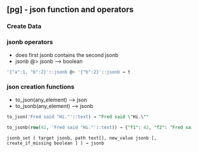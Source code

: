 ## [pg] - json function and operators

### Create Data


### jsonb operators
- does first jsonb contains the second jsonb
- jsonb @> jsonb --> boolean
```sql
'{"a":1, "b":2}'::jsonb @> '{"b":2}'::jsonb → t
```

### json creation functions
- to_json(any_element) --> json
- to_jsonb(any_element) --> jsonb

```sql
to_json('Fred said "Hi."'::text) → "Fred said \"Hi.\""

to_jsonb(row(42, 'Fred said "Hi."'::text)) → {"f1": 42, "f2": "Fred said \"Hi.\""}
```

```
jsonb_set ( target jsonb, path text[], new_value jsonb [, create_if_missing boolean ] ) → jsonb
```